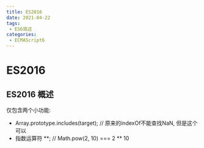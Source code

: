 ```yaml
---
title: ES2016
date: 2021-04-22
tags:
 - ES6简述
categories: 
 - ECMAScript6
---
```


# ES2016

## ES2016 概述

仅包含两个小功能:

+ Array.prototype.includes(target); // 原来的indexOf不能查找NaN, 但是这个可以
+ 指数运算符 **; // Math.pow(2, 10) === 2 ** 10

